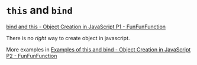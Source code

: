 # `this` and `bind`

[bind and this - Object Creation in JavaScript P1 - FunFunFunction](https://www.youtube.com/watch?v=GhbhD1HR5vk&index=1&list=PL0zVEGEvSaeHBZFy6Q8731rcwk0Gtuxub)

There is no *right* way to create object in javascript.

More examples in [Examples of this and bind - Object Creation in JavaScript P2 - FunFunFunction](https://www.youtube.com/watch?v=PIkA60I0dKU&index=2&list=PL0zVEGEvSaeHBZFy6Q8731rcwk0Gtuxub)
